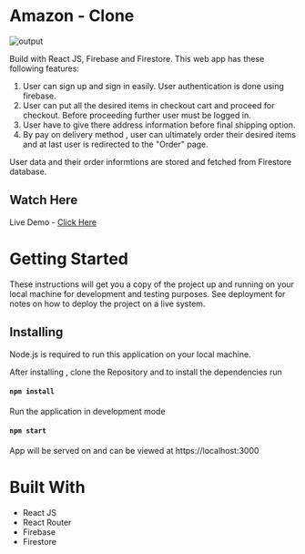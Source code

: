 # Amazon - Clone

![output](https://user-images.githubusercontent.com/88406499/137562430-e610c15a-9c4b-41f8-a36d-f4d5c05ea629.png)


Build with React JS, Firebase and Firestore. This web app has these following features:
1. User can sign up and sign in easily. User authentication is done using firebase.
2. User can put all the desired items in checkout cart and proceed for checkout. Before proceeding further user must be logged in.
3. User have to give there address information before final shipping option.
4. By pay on delivery method , user can ultimately order their desired items and at last user is redirected to the "Order" page.

User data and their order informtions are stored and fetched from Firestore database.

## Watch Here
Live Demo - [Click Here](https://clone-11870.web.app/)


# Getting Started

These instructions will get you a copy of the project up and running on your local machine for development and testing purposes. See deployment for notes on how to deploy the project on a live system.

## Installing
Node.js is required to run this application on your local machine.

After installing , clone the Repository and to install the dependencies run
#### `npm install`

Run the application in development mode
#### `npm start`
App will be served on and can be viewed at https://localhost:3000

# Built With
* React JS
* React Router
* Firebase
* Firestore

